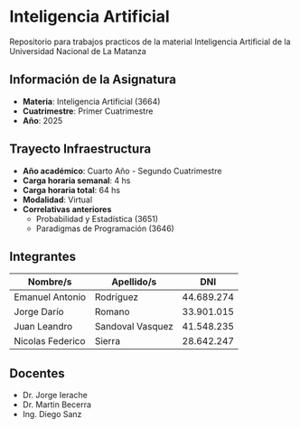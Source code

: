 # Inteligencia Artificial
Repositorio para trabajos practicos de la material Inteligencia Artificial de la Universidad Nacional de La Matanza

## Información de la Asignatura
* **Materia**: Inteligencia Artificial (3664)
* **Cuatrimestre**: Primer Cuatrimestre
* **Año**: 2025

## Trayecto Infraestructura
* **Año académico**: Cuarto Año - Segundo Cuatrimestre
* **Carga horaria semanal**: 4 hs
* **Carga horaria total**: 64 hs
* **Modalidad**: Virtual
* **Correlativas anteriores**
  * Probabilidad y Estadística (3651)
  * Paradigmas de Programación (3646)
    
## Integrantes
| Nombre/s | Apellido/s | DNI |
|--|--|--|
| Emanuel Antonio | Rodríguez | 44.689.274 |
| Jorge Darío | Romano | 33.901.015 |
| Juan Leandro | Sandoval Vasquez | 41.548.235 |
| Nicolas Federico | Sierra | 28.642.247 |

## Docentes
* Dr. Jorge Ierache
* Dr. Martin Becerra
* Ing. Diego Sanz
